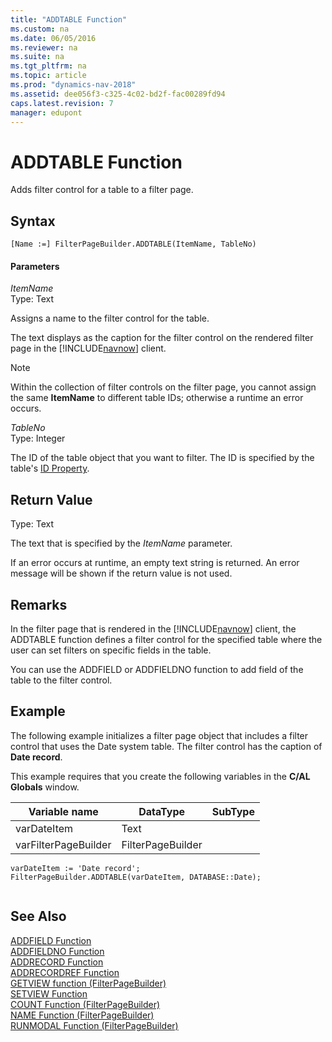 ```yaml
---
title: "ADDTABLE Function"
ms.custom: na
ms.date: 06/05/2016
ms.reviewer: na
ms.suite: na
ms.tgt_pltfrm: na
ms.topic: article
ms.prod: "dynamics-nav-2018"
ms.assetid: dee056f3-c325-4c02-bd2f-fac00289fd94
caps.latest.revision: 7
manager: edupont
---
```

# ADDTABLE Function
Adds filter control for a table to a filter page.  
  
## Syntax  
  
```  
[Name :=] FilterPageBuilder.ADDTABLE(ItemName, TableNo)  
```  
  
#### Parameters  
 *ItemName*  
 Type: Text  
  
 Assigns a name to the filter control for the table.  
  
 The text displays as the caption for the filter control on the rendered filter page in the [!INCLUDE[navnow](includes/navnow_md.md)] client.  
  
> [!NOTE]  
>  Within the collection of filter controls on the filter page, you cannot assign the same **ItemName** to different table IDs; otherwise a runtime an error occurs.  
  
 *TableNo*  
 Type: Integer  
  
 The ID of the table object that you want to filter. The ID is specified by the table's [ID Property](ID-Property.md).  
  
## Return Value  
 Type: Text  
  
 The text that is specified by the *ItemName* parameter.  
  
 If an error occurs at runtime, an empty text string is returned. An error message will be shown if the return value is not used.  
  
## Remarks  
 In the filter page that is rendered in the [!INCLUDE[navnow](includes/navnow_md.md)] client, the ADDTABLE function defines a filter control for the specified table where the user can set filters on specific fields in the table.  
  
 You can use the ADDFIELD or ADDFIELDNO function to add field of the table to the filter control.  
  
## Example  
 The following example initializes a filter page object that includes a filter control that uses the Date system table. The filter control has the caption of **Date record**.  
  
 This example requires that you create the following variables in the **C/AL Globals** window.  
  
|Variable name|DataType|SubType|  
|-------------------|--------------|-------------|  
|varDateItem|Text||  
|varFilterPageBuilder|FilterPageBuilder||  
  
```  
varDateItem := 'Date record';  
FilterPageBuilder.ADDTABLE(varDateItem, DATABASE::Date);  
  
```  
  
## See Also  
 [ADDFIELD Function](ADDFIELD-Function.md)   
 [ADDFIELDNO Function](ADDFIELDNO-Function.md)   
 [ADDRECORD Function](ADDRECORD-Function.md)   
 [ADDRECORDREF Function](ADDRECORDREF-Function.md)   
 [GETVIEW function \(FilterPageBuilder\)](GETVIEW-function--FilterPageBuilder-.md)   
 [SETVIEW Function](SETVIEW-Function.md)   
 [COUNT Function \(FilterPageBuilder\)](COUNT-Function--FilterPageBuilder-.md)   
 [NAME Function \(FilterPageBuilder\)](NAME-Function--FilterPageBuilder-.md)   
 [RUNMODAL Function \(FilterPageBuilder\)](RUNMODAL-Function--FilterPageBuilder-.md)